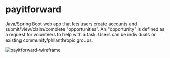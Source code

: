 # payitforward

Java/Spring Boot web app that lets users create accounts and submit/view/claim/complete "opportunities". 
An "opportunity" is defined as a request for volunteers to help with a task. Users can be individuals or existing community/philanthropic groups.


![payitforward-wireframe](https://user-images.githubusercontent.com/25624304/31366475-f69306fe-ad25-11e7-8b62-35af686efd66.jpg)
